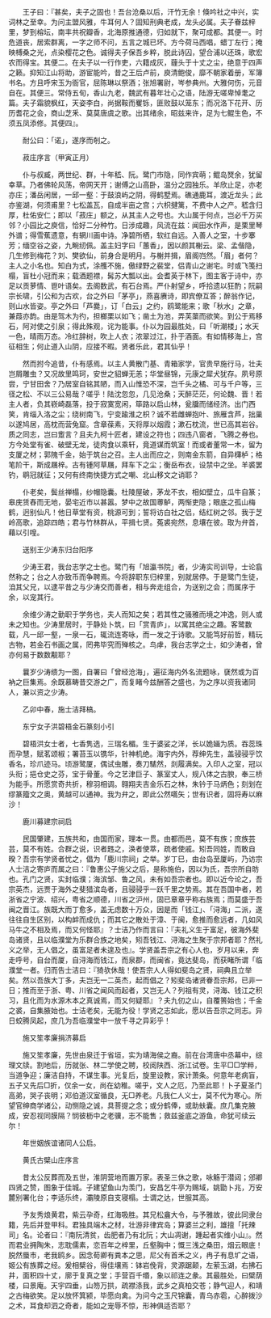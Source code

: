 <!-- { "loadSidebar": true } -->
　　王子曰：『甚矣，夫子之固也！吾台沧桑以后，汗竹无余！倏吟社之中兴，实词林之至幸。为问主盟风雅，牛耳何人？固知刑典老成，龙头必属。夫子眷兹梓里，梦到榕坛，南丰共祝瓣香，北海原推通德，归如就下，聚可成都。其便一。时危道丧，居索群离，一字之师不问，五言之城已坏。方今荷马西唱，蜡丁左行；掩映榑桑之光，点染樱花之色。诚得夫子保吾乡粹，脱此诗囚，望合浦以还珠，歌宏农而得宝。其便二。在夫子以一行作吏，六籍成灰，薶头于十丈之尘，绝意于四声之籁。抑知江山将助，游宦能吟，昔之王后卢前，庾清鲍俊，靡不朝家着册，军簿书名。方且呼宋玉为衙官，屈陈琳以祭酒；张旭署尉，岑参典州。大雅何伤，元音自在。其便三。常侍五旬，香山九老，魏武有暮年壮心之语，陆游无嗟卑悼耄之篇。夫子霜貌枫红，天姿李白，尚据鞍而矍铄，匪败鼓以笼东；而况洛下花开、历历耆花之会，商山芝釆、莫莫唐虞之歌。出其绪余，昭兹来许，足为七鲲生色，不须五凤添修。其便四』。

　　耐公曰：「诺」，遂序而剞之。

　　菽庄序言（甲寅正月）

　　仆与叔臧，两世纪、群，十年嵇、阮。鹭门市隐，同作宾萌；鲲岛燹余，犹留幸草。乃者佛轮风荡，帝网天开；谢傅之山高卧，温分之园独乐。羊欣止足，亦老亦庄；潘岳闲居，一邱一壑：于鼓浪屿之阴，得鹤墅焉。礁通鹿耳，渡近龙头；此亦鉴湖，何须甫里？七松盖瓦，自成半亩之宫；六枳揵篱，不费中人之产。嵇含归厚，杜佑安仁；即以「菽庄」额之，从其主人之号也。大山属于何点，岂必千万买邻？小园比之庾信，恰好二分种竹。日涉成趣，风流在兹：闻田水作声，是栗里琴外谱；得雪蕉遗意，有辋川画中诗。净碧所栖，软红自远。入善人之室，十步搴芳；缅空谷之姿，九畹纫佩。盖主妇字曰「蕙香」，因以颜其榭云。梁、孟偕隐，几生修到梅花？刘、樊欲仙，前身合是明月。与榭并揖，眉阁岿然。「眉」者何？主人之小名也。知白为式，涂雘不施，傲绿野之裴堂，侣青山之谢宅。时或飞笺扫榻，盲杜小冠而来；载酒题襟，髯苏大瓢以出。会耆英于林下，图主客于诗中，亦足以贡萝情、鬯叶语矣。去阁数武，有石台焉。严仆射望乡，呼拾遗以狂酌；阮嗣宗长啸，引公和为古欢，台之外曰「茅亭」，燕喜赓诗，即宾僚互答；醉翁作记，则山水皆姿。亭之外曰「芦爨」，订「白云」之约，鸥鹭能来；歌「秋水」之章，兼葭亦韵。由是驾木为彴，担榔栗以如飞；凿土为池，弄芙蕖而欲笑。到公于焉移石，阿对使之引泉；得此殊观，诧为能事。仆以为园最胜处，曰「听潮楼」；水天一色，晴雨万态。冷红辞树，吹上人衣；浓翠过江，扑于酒面。有如情移海上，宫征相生；何止道入山阴，应接不暇。贤者乐此，君其仙乎！

　　然而拊今追昔，仆有感焉。以主人黄散门基、青箱家学，官贵早施行马，壮夫岂屑雕虫？又况故里鸣珂，安世之貂蝉无恙；华堂昼锦，元康之犀犬犹存。夙号原尝，宁甘田舍？乃居室自铭其陋，而入山惟恐不深，岂千头之橘、可与千户等，三径之松、不以三公易哉？嗟乎！陆沈忽忽，几见沧桑；天醉茫茫，何论魏、晋！若主人者，负其嵚崎磊落，投于寂寞宽闲，筚路以启山林，瓮牖而储经济。出门西笑，肯缁入洛之尘；绕树南飞，宁变踰淮之枳？诚不若雌蝉抱叶、旅雁含芦，拙巢以遂鸠居，高枕而营兔窟。含章葆素，天将厚以烟霞；漱石枕流，世已高其岩谷。质之同志，岂曰躗言？且夫九柯十匠者，建设之符也；四违八窗者，飞腾之券也。方今处堂有雀、破壁无龙，徒肉食以乘轩，竟道谋而筑室！而或者董常一木，留为支厦之材；郭隗千金，始于筑台之召。主人出而应之，则南金东箭，自异欂栌；格笔阶干，斯成屩梓。古有锺阿草屩，拜车下之尘；衡岳布衣，设禁中之坐。羊裘罢钓，鹖冠就征；又何有终南快捷方式之嘲、北山移文之诮耶？

　　仆老矣，鬓丝禅榻，纱帽隐囊。杜陵屋破，茅龙不衣，相如壁立，瓜牛自篆；皋庑赁舂而无地，晏宅近市以甚嚣。梦中之故国蒪鲈，两惭吏隐；眼底之孤山梅鹤，迥别仙凡！他日草堂有资，桃源可到；誓将访白社之侣，结红树之邻。我于芝岭高歌，追踪四皓；君与竹林群从，平揖七贤。菟裘宛然，息壤在彼。取为弁首，藉以引喤。

　　送别王少涛东归台阳序

　　少涛王君，我台志学之士也。鹭门有「旭瀛书院」者，少涛实司训导，士论翕然称之；台之人亦致币而争聘焉。今将辞职东归梓里，别就居停。于是鹭门生徒，洎其父兄，以逮平昔之与少涛交而善者，相与奔走组合，为送别之会；而属序于余，以宠其行。

　　余维少涛之勤职于学务也，夫人而知之矣；若其性之骚雅而境之冲逸，则人或未之知也。少涛里居时，于静处卜筑，曰「赏青庐」，以寓其绝尘之趣。客鹭数载，凡一邱一壑，一泉一石，辄流连寄咏，而一发之于诗歌。又能笃好前哲，精玩古物，若金石书画之属，罔弗毕究而殚核之。鸟虖，我台志学之士，如少涛者，曾亦何易于数数觏耶？

　　曩岁少涛缋为一图，自署曰「曾经沧海」，遍征海内外名流题咏，褎然或为百衲之巨集焉。余既慕畴昔交游之广，而复睹今兹酬答之盛也，为之序以资我诸同人，兼以资之少涛。

　　乙卯中春，施士洁拜槁。

　　东宁女子洪碧梧金石篆刻小引

　　碧梧洪女士者，七香隽选，三瑞名楣。生于婆娑之洋，长以姽婳为质。吞蕊珠而孕慧，赋茗颂椒；署苔玉以镌华，针神机绝。海宇内外，荐绅先生，盖骎骎乎饮香名，珍爪迹马。顷游鹭厦，偶试虫雕，奏刀騞然，剡履满矣。入印人之室，冠以头衔；挹仓史之芬，宝于骨董。今之艺津巨子、篆室丈人，规八体之古腴，奉三桥为能手。所愿赏奇共折，穆羽相调。翱翔夫吉金乐石之林，朱钤于马炳色；刻划在缪篆籀文之奥，黄越可以通神。我为弁之，即此公然嚆矢；世有识者，固将寿以麻沙！

　　鹿川募建宗祠启

　　民国肇建，五族共和，由国而家，理本一贯。由都而邑，莫不有族；庶族芸芸，莫不有姓。合群之说，识者韪之，涣者使萃，疏者使戚。矧吾同姓，而敢自暌？吾宗有学贤者忧之，倡为「鹿川宗祠」之举。岁丁巳，由台岛至厦屿，乃访宗人士洁之寄庐而属之曰：『鲁惠公子施父之后，是称施伯，因以为氏，吾宗所自昉也。孔门之贤，实封临濮；海滨邹、鲁之风，未有如吾宗者也。即以近今论之，吾宗英杰，远贾于海外之斐猎滨岛者，且骎骎乎一跃千里之势焉。其在吾国中者，若浙省之宁波、绍兴，粤省之顺德，川省之沪州，固已章章乎称右族焉；而莫盛于吾闽之晋江。族既大而丁愈多，盖无虑数十万众，因是而「钱江」、「浔海」二派，遂往往自生区别，以构衅而成仇；而其它之散处于漳、于闽，愈推而愈远者，几如风马牛之不相及焉，而又何怪耶』？士洁乃作而言曰：『夫礼义生于富足，彼海外斐岛诸贤，且以临濮堂为乐群合族之地矣，矧吾钱江、浔海之生聚于宗邦者耶？然礼义之举，无人倡之，虽富足者未遑及也』。学贤盖吾宗之有心人也，岁月以来，奔走呼号，自台而厦，自浔海而钱江，而泉郡，而闽省，竟达斐岛，而获睹所谓「临濮堂一者。归而告士洁曰：『猗欤休哉！使吾宗人人得如斐岛之贤，祠典且立举矣。然以吾族大丁多，夫岂无一二英杰，起而倡之？矧斐岛诸贤眷吾宗邦，已非一日；推而至于浙、粤、川省之闻风而起者，又岂无人？列祖有灵，浔海、钱江之积习，且化而为水源木本之真诚焉，而又何疑耶』？夫九仞之山，自覆篑始也；千金之裘，自集腋始也。士洁老矣，无能为役！学贤之志如此，愿以告吾宗之同志。异日蛟腾凤起，庶几为吾临濮堂中一放千寻之异彩乎！

　　施又笙孝廉捐济募启

　　施又笙孝廉，先世由泉迁于省垣，实为靖海侯之裔。前在台湾唐中丞幕中，综理文牍。割地后，历就张、林二学使之聘，校阅陕西、浙江试卷。生平□□学粹，当道争迎；廉洁自持，不谋生事。光复后，旋里设教，家计萧条。何意年老病盲，五子又先后□折，仅余一女，尚在幼稚。嗟乎，文人之厄，乃至此耶！卜子夏圣门高弟，哭子丧明；邓伯道汉室循良，无□养老。凡我仁人义士，莫不代为寒心。所望官绅商学诸公，动恻隐之诚，具菩提之念；或分鹤俸，或助蚨囊。庶几集克腋成，安忍视同膜隔？悯彼枥中之老骥，志不能售；救兹釜底之游鱼，命犹可续云尔！

　　年世姻族谊诸同人公启。

　　黄氏古檗山庄序言

　　昔太公反葬而及五世，淮阴营地而置万家。表圣三休之歌，咏觞于潜闼；邠卿四贤之赞，图象于佳城。子建望鱼山为羡门，安昌乞牛亭为赐域，姚勖卜兆，万安麓别署化台；李适乐终，灞陵原自支寝榻。士谓之达，世服其高。

　　予友秀烺黄君，紫云孕奇，红海吸胜。其兄松盦大令，与予雅故，彼此同隶台籍，先后并登甲科。君独具端木之材，壮游非律宾岛；算婆兰之利，雄擅「托辣司」名。论者曰：『南阮清贫，齿肥者乃有北阮；大山凋谢，踵起者实维小山』。然而君业拥陶朱，志耽儒素，恋百年之梓里，丘壑胸中；慨三浅之桑田，烟云眼底！脱然蜃市，老我鸥乡。因念荀卿有粪本之思，尼父有首禾之义，冉子有息圹之语，姬公有族葬之经。爰相檗谷，得佳壤焉：钵岩俛背，灵源踞颠，左萦玉湖，右拂石井，面积四十丈，廓于复真之堂；手营百千缗，象以祁连之彖。其最胜处，曰檗荫楼，曰景庵。天宇四垂，山笏万拱，疏襟涤我，武乡之真柏交苍；静气迎人，和靖之古梅欲笑。足以放怀箕颍，毕愿向禽。为问今之玉尺锦囊，青乌赤雹，心醉拨沙之术，耳食却泗之奇者，能如之宠辱不惊，形神俱适否耶？


